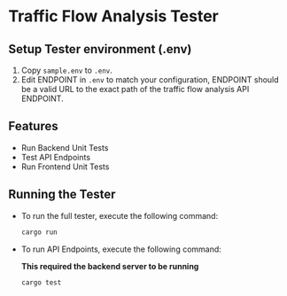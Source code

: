 # Traffic Flow Analysis Tester

## Setup Tester environment (.env)
1. Copy `sample.env` to `.env`.
2. Edit ENDPOINT in `.env` to match your configuration, ENDPOINT should be a valid URL to the exact path of the traffic flow analysis API ENDPOINT. 

## Features

- Run Backend Unit Tests
- Test API Endpoints
- Run Frontend Unit Tests

## Running the Tester

* To run the full tester, execute the following command:

  ```sh
  cargo run
  ```

* To run API Endpoints, execute the following command:

  **This required the backend server to be running**

  ```sh
  cargo test
  ```
